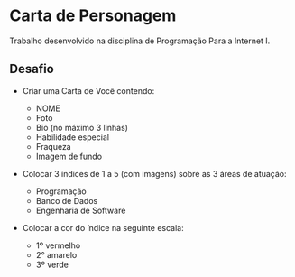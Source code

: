# Carta de Personagem

Trabalho desenvolvido na disciplina de Programação Para a Internet I.

## Desafio
- Criar uma Carta de Você contendo:
  - NOME
  - Foto
  - Bio (no máximo 3 linhas)
  - Habilidade especial
  - Fraqueza
  - Imagem de fundo

- Colocar 3 índices de 1 a 5 (com imagens) sobre as 3 áreas de atuação:
  - Programação
  - Banco de Dados
  - Engenharia de Software

- Colocar a cor do índice na seguinte escala:
  - 1º vermelho
  - 2° amarelo
  - 3º verde
